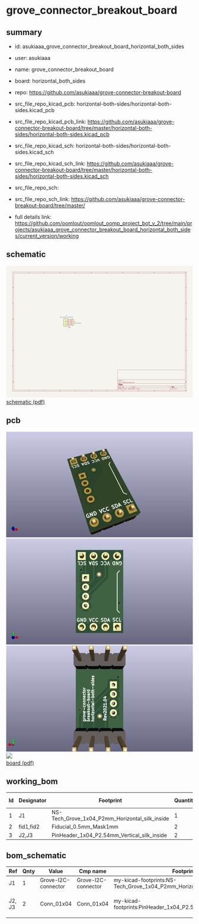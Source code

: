 # grove_connector_breakout_board
 
## summary 
* id: asukiaaa_grove_connector_breakout_board_horizontal_both_sides
* user: asukiaaa
* name: grove_connector_breakout_board
* board: horizontal_both_sides
* repo: https://github.com/asukiaaa/grove-connector-breakout-board
* src_file_repo_kicad_pcb: horizontal-both-sides/horizontal-both-sides.kicad_pcb
* src_file_repo_kicad_pcb_link: https://github.com/asukiaaa/grove-connector-breakout-board/tree/master/horizontal-both-sides/horizontal-both-sides.kicad_pcb
* src_file_repo_kicad_sch: horizontal-both-sides/horizontal-both-sides.kicad_sch
* src_file_repo_kicad_sch_link: https://github.com/asukiaaa/grove-connector-breakout-board/tree/master/horizontal-both-sides/horizontal-both-sides.kicad_sch

* src_file_repo_sch: 
* src_file_repo_sch_link: https://github.com/asukiaaa/grove-connector-breakout-board/tree/master/
* full details link: https://github.com/oomlout/oomlout_oomp_project_bot_v_2/tree/main/projects/asukiaaa_grove_connector_breakout_board_horizontal_both_sides/current_version/working  

## schematic  
![](working_schematic_600.png)  
[schematic (pdf)](working_schematic.pdf) 






















## pcb  
![](working_3d_600.png) 
![](working_3d_front_600.png)  
![](working_3d_back_600.png)  
![](working_600.png)  
[board (pdf)](working.pdf)  

## working_bom
| Id | Designator | Footprint | Quantity | Designation | Supplier and ref |  | None | 
| --- | --- | --- | --- | --- | --- | --- | --- | 
| 1 | J1 | NS-Tech_Grove_1x04_P2mm_Horizontal_silk_inside | 1 | Grove-I2C-connector |  |  | [''] | 
| 2 | fid1,fid2 | Fiducial_0.5mm_Mask1mm | 2 | Fiducial_0.5mm_Mask1mm |  |  | [''] | 
| 3 | J2,J3 | PinHeader_1x04_P2.54mm_Vertical_silk_inside | 2 | Conn_01x04 |  |  | [''] | 


## bom_schematic
| Ref | Qnty | Value | Cmp name | Footprint | Description | Vendor | DNP | 
| --- | --- | --- | --- | --- | --- | --- | --- | 
| J1 | 1 | Grove-I2C-connector | Grove-I2C-connector | my-kicad-footprints:NS-Tech_Grove_1x04_P2mm_Horizontal_silk_inside |  |  |  | 
| J2, J3 | 2 | Conn_01x04 | Conn_01x04 | my-kicad-footprints:PinHeader_1x04_P2.54mm_Vertical_silk_inside | Generic connector, single row, 01x04, script generated (kicad-library-utils/schlib/autogen/connector/) |  |  | 



